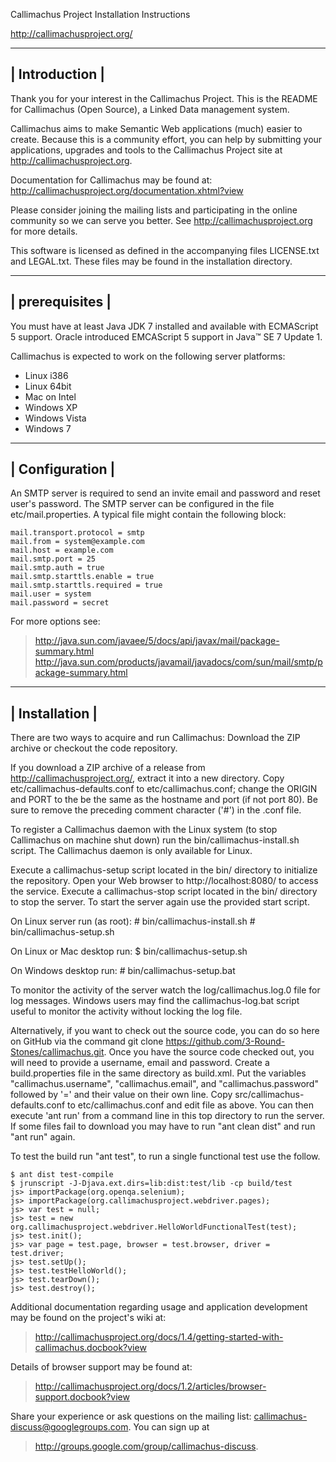 Callimachus Project Installation Instructions

http://callimachusproject.org/

----------------
| Introduction |
----------------

Thank you for your interest in the Callimachus Project.  This is the README
for Callimachus (Open Source), a Linked Data management system.

Callimachus aims to make Semantic Web applications (much) easier to create.
Because this is a community effort, you can help by submitting your
applications, upgrades and tools to the Callimachus Project site at
http://callimachusproject.org.

Documentation for Callimachus may be found at:
  http://callimachusproject.org/documentation.xhtml?view

Please consider joining the mailing lists and participating in the
online community so we can serve you better.  See
http://callimachusproject.org for more details.

This software is licensed as defined in the accompanying files
LICENSE.txt and LEGAL.txt.  These files may be found in the
installation directory.

-----------------
| prerequisites |
-----------------

You must have at least Java JDK 7 installed and available with ECMAScript 5
support. Oracle introduced EMCAScript 5 support in Java™ SE 7 Update 1.

Callimachus is expected to work on the following server platforms:
* Linux i386
* Linux 64bit
* Mac on Intel
* Windows XP
* Windows Vista
* Windows 7

-----------------
| Configuration |
-----------------

An SMTP server is required to send an invite email and password and reset user's password.
The SMTP server can be configured in the file etc/mail.properties.
A typical file might contain the following block:

    mail.transport.protocol = smtp
    mail.from = system@example.com
    mail.host = example.com
    mail.smtp.port = 25
    mail.smtp.auth = true
    mail.smtp.starttls.enable = true
    mail.smtp.starttls.required = true
    mail.user = system
    mail.password = secret

For more options see:
> http://java.sun.com/javaee/5/docs/api/javax/mail/package-summary.html
> http://java.sun.com/products/javamail/javadocs/com/sun/mail/smtp/package-summary.html


----------------
| Installation |
----------------

There are two ways to acquire and run Callimachus:  Download the ZIP archive 
or checkout the code repository.

If you download a ZIP archive of a release from http://callimachusproject.org/, 
extract it into a new directory. Copy etc/callimachus-defaults.conf to
etc/callimachus.conf; change the ORIGIN and PORT to the be the same as the
hostname and port (if not port 80). Be sure to remove the preceding comment
character ('#') in the .conf file.

To register a Callimachus daemon with the Linux system (to stop Callimachus
on machine shut down) run the bin/callimachus-install.sh script. The
Callimachus daemon is only available for Linux.

Execute a callimachus-setup script located in the bin/ directory to initialize
the repository. Open your Web browser to http://localhost:8080/ to access the
service. Execute a callimachus-stop script located in the bin/ directory to
stop the server. To start the server again use the provided start script.

On Linux server run (as root):
    # bin/callimachus-install.sh
    # bin/callimachus-setup.sh

On Linux or Mac desktop run:
    $ bin/callimachus-setup.sh

On Windows desktop run:
    # bin/callimachus-setup.bat

To monitor the activity of the server watch the log/callimachus.log.0 file for
log messages. Windows users may find the callimachus-log.bat script useful to
monitor the activity without locking the log file.


Alternatively, if you want to check out the source code, you can do so here on
GitHub via the command git clone https://github.com/3-Round-Stones/callimachus.git.
Once you have the source code checked out, you will need to provide a username,
email and password. Create a build.properties file in the same directory as
build.xml. Put the variables "callimachus.username", "callimachus.email", and
"callimachus.password" followed by '=' and their value on their own line. Copy
src/callimachus-defaults.conf to etc/callimachus.conf and edit file as above.
You can then execute 'ant run' from a command line in this top directory to run
the server. If some files fail to download you may have to run "ant clean dist"
and run "ant run" again.

To test the build run "ant test", to run a single functional test use the follow.

    $ ant dist test-compile
    $ jrunscript -J-Djava.ext.dirs=lib:dist:test/lib -cp build/test
    js> importPackage(org.openqa.selenium);
    js> importPackage(org.callimachusproject.webdriver.pages);
    js> var test = null;
    js> test = new org.callimachusproject.webdriver.HelloWorldFunctionalTest(test);
    js> test.init();
    js> var page = test.page, browser = test.browser, driver = test.driver;
    js> test.setUp();
    js> test.testHelloWorld();
    js> test.tearDown();
    js> test.destroy();

Additional documentation regarding usage and application development may
be found on the project's wiki at:
>  http://callimachusproject.org/docs/1.4/getting-started-with-callimachus.docbook?view

Details of browser support may be found at:
>  http://callimachusproject.org/docs/1.2/articles/browser-support.docbook?view

Share your experience or ask questions on the mailing list:
callimachus-discuss@googlegroups.com.  You can sign up at 
>  http://groups.google.com/group/callimachus-discuss.

